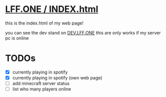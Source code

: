 # [LFF.ONE / INDEX.html](https://lff.one)
this is the index.html of my web page!

you can see the dev stand on [DEV.LFF.ONE](https://dev.lff.one) this are only works if my server pc is online

# TODOs
- [x] currently playing in spotify
- [x] currently playing in spotify (own web page)
- [ ] add minecraft server status
- [ ] list who many players online
